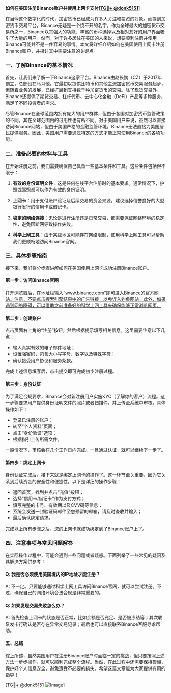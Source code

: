 **如何在美国注册Binance账户并使用上网卡支付[[TG💪+ @donk5151](https://t.me/s/donk5151)]**

在当今这个数字化的时代，加密货币已经成为许多人关注和投资的对象。而提到加密货币交易平台，Binance无疑是一个绕不开的名字。作为全球最大的加密货币交易所之一，Binance以其强大的功能、丰富的币种选择以及相对友好的用户界面吸引了大量的用户。然而，对于许多居住在美国的人来说，想要顺利注册并使用Binance可能并不是一件容易的事情。本文将详细介绍如何在美国使用上网卡注册Binance账户，并探讨其中需要注意的关键点。

### **一、了解Binance的基本情况**

首先，让我们来了解一下Binance这家平台。Binance由赵长鹏（CZ）于2017年创立，总部设在马耳他。它最初以提供比特币和其他主流加密货币交易服务起步，但随着业务的发展，已经扩展到支持数千种加密货币的交易。除了现货交易外，Binance还提供了期货交易、杠杆代币、去中心化金融（DeFi）产品等多种服务，满足了不同投资者的需求。

尽管Binance在全球范围内拥有庞大的用户群体，但由于各国对加密货币监管政策的不同，其在全球范围内的可用性也有所不同。对于美国用户来说，虽然可以直接访问Binance网站，但由于美国严格的金融监管环境，Binance无法直接为美国居民提供服务。因此，美国用户需要通过特定的方式才能正常使用Binance的各项功能。

### **二、准备必要的材料与工具**

在开始注册之前，我们需要确保自己具备一些基本条件和工具。这些条件包括但不限于：

1. **有效的身份证明文件**：这是任何在线平台注册时的基本要求。通常情况下，护照或驾照都可以作为有效的身份证明。
   
2. **上网卡**：用于支付账户验证及后续交易的资金来源。建议选择信誉良好的大型银行发行的信用卡或借记卡。

3. **稳定的网络连接**：无论是进行注册还是日常交易，都需要保证网络环境的稳定性，避免因断网导致操作失败。

4. **科学上网工具**：由于某些地区可能存在网络限制，使用科学上网工具可以帮助我们更顺畅地访问Binance官网。

### **三、具体步骤指南**

接下来，我们将分步骤讲解如何在美国使用上网卡成功注册Binance账户。

#### **第一步：访问Binance官网**
打开浏览器后，在地址栏输入“www.binance.com”即可进入Binance的官方网站。注意，不要点击搜索引擎结果中的广告链接，以免误入钓鱼网站。此外，如果遇到网络障碍，可以借助之前准备好的科学上网工具来确保能够正常浏览网页。

#### **第二步：创建账户**
点击页面右上角的“注册”按钮，然后根据提示填写相关信息。这里需要注意以下几点：
- 输入真实有效的电子邮件地址；
- 设置强密码，包含大小写字母、数字以及特殊字符；
- 确认接受用户协议和服务条款。

完成上述信息填写后，点击提交即可完成初步注册过程。

#### **第三步：身份认证**
为了满足合规要求，Binance会对新注册用户实施KYC（了解你的客户）流程。这一步骤要求用户提供身份证明文件的照片或者扫描件，并上传至系统中审核。具体操作如下：
- 登录已注册的账户；
- 转至“个人资料”页面；
- 点击“身份验证”选项；
- 根据指引上传所需文件。

一般情况下，审核会在几个工作日内完成。一旦通过认证，就可以继续下一步了。

#### **第四步：绑定上网卡**
身份认证完成后，接下来就是绑定上网卡的操作了。这一环节至关重要，因为它关系到后续资金的安全性和便捷性。以下是详细的操作步骤：
- 返回首页，找到并点击“充值”按钮；
- 选择“信用卡/借记卡”作为支付方式；
- 填写完整的卡号、有效期以及CVV码等信息；
- 系统会发送一封验证码邮件至您预留的邮箱，请及时查收并输入；
- 最后确认绑定请求。

完成以上所有步骤之后，您的上网卡就成功绑定到了Binance账户上了。

### **四、注意事项与常见问题解答**

在实际操作过程中，可能会遇到一些问题或者疑惑。下面列举了一些常见的疑问及其解决方案供参考：

#### **Q: 我是否必须使用美国境内的IP地址才能注册？**
A: 不一定。只要能够通过科学上网工具访问Binance官网，就可以尝试注册。不过，确保自己的网络环境合法合规是非常重要的。

#### **Q: 如果发现交易失败怎么办？**
A: 首先检查上网卡的状态是否正常，比如余额是否充足、是否被冻结等；其次联系发卡行确认是否存在异常交易记录；最后也可以直接联系Binance客服寻求帮助。

#### **五、总结**

综上所述，虽然美国用户在注册Binance账户时面临一定的挑战，但只要按照上述方法一步步操作，就可以顺利完成整个流程。当然，在此过程中还需要保持警惕，保护好个人信息安全，避免遭受不必要的损失。希望这篇文章能为大家提供有用的指导！

[[TG💪+ @donk5151](https://t.me/s/donk5151) ![Image](https://i.postimg.cc/rwNCRYN7/Snipaste-2025-04-30-17-27-05.png)]